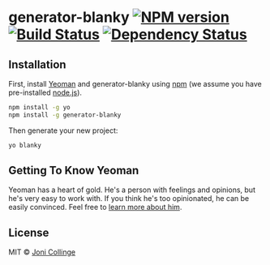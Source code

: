 # generator-blanky [![NPM version][npm-image]][npm-url] [![Build Status][travis-image]][travis-url] [![Dependency Status][daviddm-image]][daviddm-url]
> 

## Installation

First, install [Yeoman](http://yeoman.io) and generator-blanky using [npm](https://www.npmjs.com/) (we assume you have pre-installed [node.js](https://nodejs.org/)).

```bash
npm install -g yo
npm install -g generator-blanky
```

Then generate your new project:

```bash
yo blanky
```

## Getting To Know Yeoman

Yeoman has a heart of gold. He&#39;s a person with feelings and opinions, but he&#39;s very easy to work with. If you think he&#39;s too opinionated, he can be easily convinced. Feel free to [learn more about him](http://yeoman.io/).

## License

MIT © [Joni Collinge](http://dotjson.uk)


[npm-image]: https://badge.fury.io/js/generator-blanky.svg
[npm-url]: https://npmjs.org/package/generator-blanky
[travis-image]: https://travis-ci.org/jjcollinge/generator-blanky.svg?branch=master
[travis-url]: https://travis-ci.org/jjcollinge/generator-blanky
[daviddm-image]: https://david-dm.org/jjcollinge/generator-blanky.svg?theme=shields.io
[daviddm-url]: https://david-dm.org/jjcollinge/generator-blanky
